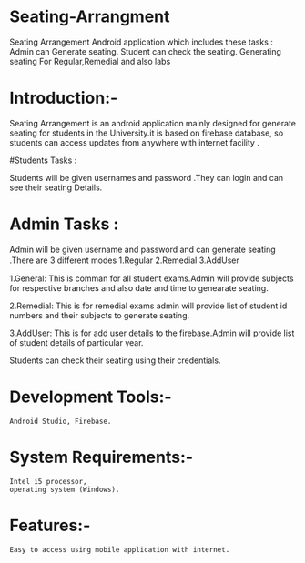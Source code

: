 
# Seating-Arrangment
Seating Arrangement Android application which includes these tasks : Admin can Generate seating. Student can check the seating. Generating seating For Regular,Remedial and also labs 



 # Introduction:-
          
	  
  Seating Arrangement is an android application mainly designed for generate seating for students in the University.it is based on firebase database, so students can access updates from anywhere with internet facility .


 #Students Tasks :

Students will be given usernames and password .They can login and can see their seating Details.

# Admin Tasks :
  
Admin will be given username and password and can  generate seating .There are  3 different modes 1.Regular 2.Remedial 3.AddUser 
　　　

1.General: This is  comman  for all student exams.Admin will provide subjects for respective branches  and also date and time to genearate seating.
   
2.Remedial: This is for remedial exams admin will provide list of student id numbers and their subjects to generate seating.
   
3.AddUser: This is for add user details to the firebase.Admin will provide list of student details of particular year.

Students can check their seating using their credentials.



# Development Tools:-
	Android Studio, Firebase.



# System Requirements:-
	Intel i5 processor,
	operating system (Windows).



# Features:-
	Easy to access using mobile application with internet.






